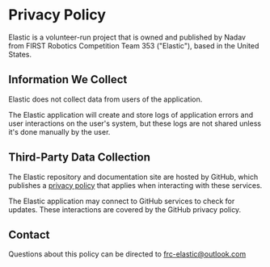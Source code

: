 # Privacy Policy

Elastic is a volunteer-run project that is owned and published by Nadav from FIRST Robotics Competition Team 353 ("Elastic"), based in the United States.

## Information We Collect

Elastic does not collect data from users of the application.

The Elastic application will create and store logs of application errors and user interactions on the user's system, but these logs are not shared unless it's done manually by the user.

## Third-Party Data Collection

The Elastic repository and documentation site are hosted by GitHub, which publishes a [privacy policy](https://docs.github.com/en/site-policy/privacy-policies/github-general-privacy-statement) that applies when interacting with these services.

The Elastic application may connect to GitHub services to check for updates. These interactions are covered by the GitHub privacy policy.

## Contact

Questions about this policy can be directed to frc-elastic@outlook.com